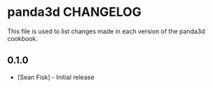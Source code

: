 panda3d CHANGELOG
=================

This file is used to list changes made in each version of the panda3d cookbook.

0.1.0
-----
- [Sean Fisk] - Initial release
